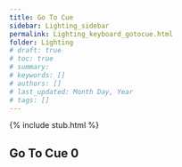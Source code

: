 ```yaml
---
title: Go To Cue
sidebar: Lighting_sidebar
permalink: Lighting_keyboard_gotocue.html
folder: Lighting
# draft: true
# toc: true
# summary: 
# keywords: []
# authors: []
# last_updated: Month Day, Year
# tags: []
---
```


{% include stub.html %}

## Go To Cue 0